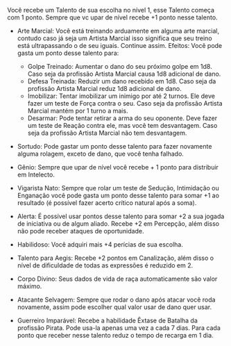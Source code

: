Você recebe um Talento de sua escolha no nível 1, esse Talento começa com 1 ponto. Sempre que vc upar de nível recebe +1 ponto nesse talento.

- Arte Marcial: Você está treinando arduamente em alguma arte marcial, contudo caso já seja um Artista Marcial isso significa que seu treino está ultrapassando o de seu iguais. Continue assim. Efeitos: Você pode gasta um ponto desse talento para:
	- Golpe Treinado: Aumentar o dano do seu próximo golpe em 1d8. Caso seja da profissão Artista Marcial causa 1d8 adicional de dano.
	- Defesa Treinada: Reduzir um dano recebido em 1d8. Caso seja da profissão Artista Marcial reduz 1d8 adicional de dano.
	- Imobilizar: Tentar imobilizar um inimigo por até 2 turnos. Ele deve fazer um teste de Força contra o seu. Caso seja da profissão Artista Marcial mantém por 1 turno a mais.
	- Desarmar: Pode tentar retirar a arma do seu oponente. Deve fazer um teste de Reação contra ele, mas você tem desvantagem. Caso seja da profissão Artista Marcial não tem desvantagem.
	
- Sortudo: Pode gastar um ponto desse talento para fazer novamente alguma rolagem, exceto de dano, que você tenha falhado.
	
- Gênio: Sempre que upar de nível você recebe + 1 ponto para distribuir em Intelecto.
	
- Vigarista Nato: Sempre que rolar um teste de Sedução, Intimidação ou Enganação você pode gasta um ponto desse talento para somar +1 ao resultado (é possível fazer acerto crítico natural após a soma).
	
- Alerta: É possível usar pontos desse talento para somar +2 a sua jogada de iniciativa ou de algum aliado. Recebe +2 em Percepção, além disso não pode receber ataques de oportunidade.
	
- Habilidoso: Você adquiri mais +4 perícias de sua escolha.
	
- Talento para Aegis: Recebe +2 pontos em Canalização, além disso o nível de dificuldade de todas as expressões é reduzido em 2.
	
- Corpo Divino: Seus dados de vida de raça automaticamente são valor máximo.
	
- Atacante Selvagem: Sempre que rodar o dano após atacar você roda novamente, assim pode escolher qual valor usar de dano quer usar.
	
- Guerreiro Imparável: Recebe a habilidade Êxtase de Batalha da profissão Pirata. Pode usa-la apenas uma vez a cada 7 dias. Para cada ponto que receber nesse talento reduz o tempo de recarga em 1 dia.
